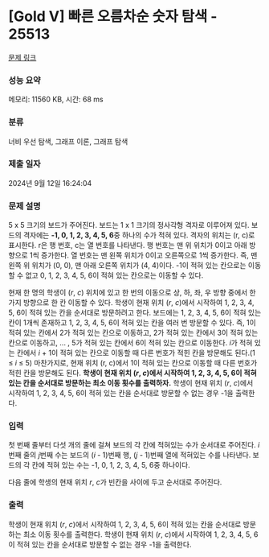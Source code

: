 # [Gold V] 빠른 오름차순 숫자 탐색 - 25513 

[문제 링크](https://www.acmicpc.net/problem/25513) 

### 성능 요약

메모리: 11560 KB, 시간: 68 ms

### 분류

너비 우선 탐색, 그래프 이론, 그래프 탐색

### 제출 일자

2024년 9월 12일 16:24:04

### 문제 설명

<p>5 x 5 크기의 보드가 주어진다. 보드는 1 x 1 크기의 정사각형 격자로 이루어져 있다. 보드의 격자에는 <strong>-1, 0, 1, 2, 3, 4, 5, 6</strong>중 하나의 수가 적혀 있다. 격자의 위치는 (r, c)로 표시한다. r은 행 번호, c는 열 번호를 나타낸다. 행 번호는 맨 위 위치가 0이고 아래 방향으로 1씩 증가한다. 열 번호는 맨 왼쪽 위치가 0이고 오른쪽으로 1씩 증가한다. 즉, 맨 왼쪽 위 위치가 (0, 0), 맨 아래 오른쪽 위치가 (4, 4)이다. -1이 적혀 있는 칸으로는 이동할 수 없고 0, 1, 2, 3, 4, 5, 6이 적혀 있는 칸으로는 이동할 수 있다.</p>

<p>현재 한 명의 학생이 (<em>r</em>, <em>c</em>) 위치에 있고 한 번의 이동으로 상, 하, 좌, 우 방향 중에서 한가지 방향으로 한 칸 이동할 수 있다. 학생이 현재 위치 (<em>r</em>, <em>c</em>)에서 시작하여 1, 2, 3, 4, 5, 6이 적혀 있는 칸을 순서대로 방문하려고 한다. 보드에는 1, 2, 3, 4, 5, 6이 적혀 있는 칸이 1개씩 존재하고 1, 2, 3, 4, 5, 6이 적혀 있는 칸을 여러 번 방문할 수 있다. 즉, 1이 적혀 있는 칸에서 2가 적혀 있는 칸으로 이동하고, 2가 적혀 있는 칸에서 3이 적혀 있는 칸으로 이동하고, ... , 5가 적혀 있는 칸에서 6이 적혀 있는 칸으로 이동한다. <em>i</em>가 적혀 있는 칸에서 <em>i </em>+ 1이 적혀 있는 칸으로 이동할 때 다른 번호가 적힌 칸을 방문해도 된다.(1 ≤ <em>i</em> ≤ 5) 마찬가지로, 현재 위치 (r, c)에서 1이 적혀 있는 칸으로 이동할 때 다른 번호가 적힌 칸을 방문해도 된다. <strong>학생이 현재 위치 (<em>r</em>, <em>c</em>)에서 시작하여 1, 2, 3, 4, 5, 6이 적혀 있는 칸을 순서대로 방문하는 최소 이동 횟수를 출력하자.</strong>  학생이 현재 위치 (<em>r</em>, <em>c</em>)에서 시작하여 1, 2, 3, 4, 5, 6이 적혀 있는 칸을 순서대로 방문할 수 없는 경우 -1을 출력한다.</p>

### 입력 

 <p>첫 번째 줄부터 다섯 개의 줄에 걸쳐 보드의 각 칸에 적혀있는 수가 순서대로 주어진다. <em>i</em>번째 줄의 <em>j</em>번째 수는 보드의 (<em>i</em> - 1)번째 행, (<em>j</em> - 1)번째 열에 적혀있는 수를 나타낸다. 보드의 각 칸에 적혀 있는 수는 -1, 0, 1, 2, 3, 4, 5, 6중 하나이다.</p>

<p>다음 줄에 학생의 현재 위치 <em>r</em>, <em>c</em>가 빈칸을 사이에 두고 순서대로 주어진다.</p>

### 출력 

 <p>학생이 현재 위치 (<em>r</em>, <em>c</em>)에서 시작하여 1, 2, 3, 4, 5, 6이 적혀 있는 칸을 순서대로 방문하는 최소 이동 횟수를 출력한다. 학생이 현재 위치 (<em>r</em>, <em>c</em>)에서 시작하여 1, 2, 3, 4, 5, 6이 적혀 있는 칸을 순서대로 방문할 수 없는 경우 -1을 출력한다.</p>

